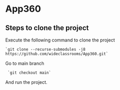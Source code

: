 # App360

## Steps to clone the project

Execute the following command to clone the project

    `git clone --recurse-submodules -j8 https://github.com/wideclassrooms/App360.git`

Go to main branch

     `git checkout main` 
And run the project.